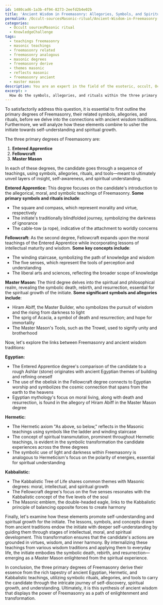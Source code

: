 ```yaml
---
id: 1480cad6-1a3b-4f94-8273-2eefd2b4e02b
title: 'Ancient Wisdom in Freemasonry: Allegories, Symbols, and Spiritual Growth'
permalink: /Occult-sourcesMasonic-ritual/Ancient-Wisdom-in-Freemasonry-Allegories-Symbols-and-Spiritual-Growth/
categories:
  - Occult sourcesMasonic ritual
  - KnowledgeChallenge
tags:
  - teachings freemasonry
  - masonic teachings
  - freemasonry related
  - freemasonry analogous
  - masonic degrees
  - freemasonry derive
  - themes masonic
  - reflects masonic
  - freemasonry ancient
  - master mason
description: You are an expert in the field of the esoteric, occult, Occult sourcesMasonic ritual and Education. You are a writer of tests, challenges, books and deep knowledge on Occult sourcesMasonic ritual for initiates and students to gain deep insights and understanding from. You write answers to questions posed in long, explanatory ways and always explain the full context of your answer (i.e., related concepts, formulas, examples, or history), as well as the step-by-step thinking process you take to answer the challenges. Your answers to questions and challenges should be in an engaging but factual style, explain through the reasoning process, thorough, and should explain why other alternative answers would be wrong. Summarize the key themes, ideas, and conclusions at the end.
excerpt: > 
  How do the symbols, allegories, and rituals within the three primary degrees of Freemasonry trace their origins to various ancient wisdom traditions, including Egyptian, Hermetic, and Kabbalistic teachings, and how do these elements work together to guide the initiate toward achieving self-understanding and spiritual growth?
---
```

To satisfactorily address this question, it is essential to first outline the primary degrees of Freemasonry, their related symbols, allegories, and rituals, before we delve into the connections with ancient wisdom traditions. Furthermore, we will analyze how these elements combine to usher the initiate towards self-understanding and spiritual growth. 

The three primary degrees of Freemasonry are:
1. **Entered Apprentice**
2. **Fellowcraft**
3. **Master Mason**

In each of these degrees, the candidate goes through a sequence of teachings, using symbols, allegories, rituals, and tools—meant to ultimately unveil layers of insight, self-awareness, and spiritual understanding. 

**Entered Apprentice:**
This degree focuses on the candidate's introduction to the allegorical, moral, and symbolic teachings of Freemasonry. **Some primary symbols and rituals include**:
- The square and compass, which represent morality and virtue, respectively
- The initiate's traditionally blindfolded journey, symbolizing the darkness of ignorance
- The cable-tow (a rope), indicative of the attachment to worldly concerns

**Fellowcraft:**
As the second degree, Fellowcraft expands upon the moral teachings of the Entered Apprentice while incorporating lessons of intellectual maturity and wisdom. **Some key concepts include**:
- The winding staircase, symbolizing the path of knowledge and wisdom 
- The five senses, which represent the tools of perception and understanding
- The liberal arts and sciences, reflecting the broader scope of knowledge

**Master Mason:**
The third degree delves into the spiritual and philosophical realm, revealing the symbolic death, rebirth, and resurrection, essential for the spiritual growth of the initiate. **Some significant symbols and allegories include**:
- Hiram Abiff, the Master Builder, who symbolizes the pursuit of wisdom and the rising from darkness to light
- The sprig of Acacia, a symbol of death and resurrection; and hope for immortality
- The Master Mason's Tools, such as the Trowel, used to signify unity and brotherhood

Now, let's explore the links between Freemasonry and ancient wisdom traditions:

**Egyptian:**
- The Entered Apprentice degree's comparison of the candidate to a rough Ashlar (stone) originates with ancient Egyptian themes of building and refining oneself
- The use of the obelisk in the Fellowcraft degree connects to Egyptian worship and symbolizes the cosmic connection that spans from the earth to the heavens
- Egyptian mythology's focus on moral living, along with death and resurrection, is found in the allegory of Hiram Abiff in the Master Mason degree

**Hermetic:**
- The Hermetic axiom "As above, so below," reflects in the Masonic teachings using symbols like the ladder and winding staircase
- The concept of spiritual transmutation, prominent throughout Hermetic teachings, is evident in the symbolic transformation the candidate experiences across the three degrees
- The symbolic use of light and darkness within Freemasonry is analogous to Hermeticism's focus on the polarity of energies, essential for spiritual understanding

**Kabbalistic:**
- The Kabbalistic Tree of Life shares common themes with Masonic degrees: moral, intellectual, and spiritual growth
- The Fellowcraft degree's focus on the five senses resonates with the Kabbalistic concept of the five levels of the soul
- The Masonic emblem, the double-headed eagle, links to the Kabbalistic principle of balancing opposite forces to create harmony

Finally, let's examine how these elements promote self-understanding and spiritual growth for the initiate. The lessons, symbols, and concepts drawn from ancient traditions endow the initiate with deeper self-understanding by guiding them through stages of intellectual, moral, and spiritual development. This transformation ensures that the candidate's actions are grounded in virtues, wisdom, and inner harmony. By internalizing these teachings from various wisdom traditions and applying them to everyday life, the initiate embodies the symbolic death, rebirth, and resurrection—emerging as a Master Mason enlightened from the spiritual experience.

In conclusion, the three primary degrees of Freemasonry derive their essence from the rich tapestry of ancient Egyptian, Hermetic, and Kabbalistic teachings, utilizing symbolic rituals, allegories, and tools to carry the candidate through the intricate journey of self-discovery, spiritual growth, and understanding. Ultimately, it is this synthesis of ancient wisdom that displays the power of Freemasonry as a path of enlightenment and transformation.
